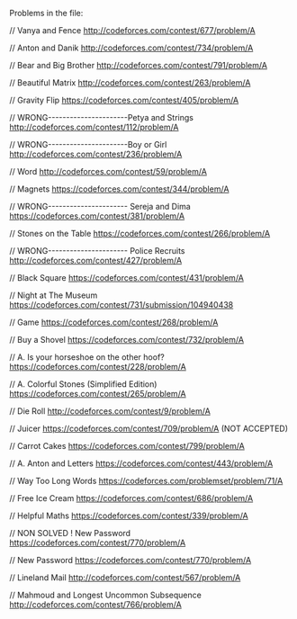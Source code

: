 Problems in the file: 

  // Vanya and Fence                                          http://codeforces.com/contest/677/problem/A
  
  // Anton and Danik                                          http://codeforces.com/contest/734/problem/A
  
  // Bear and Big Brother                                     http://codeforces.com/contest/791/problem/A
  
  // Beautiful Matrix                                         http://codeforces.com/contest/263/problem/A
  
  // Gravity Flip                                             https://codeforces.com/contest/405/problem/A
  
  // WRONG----------------------Petya and Strings             http://codeforces.com/contest/112/problem/A
  
  // WRONG----------------------Boy or Girl                   http://codeforces.com/contest/236/problem/A
  
  
  // Word                                                     http://codeforces.com/contest/59/problem/A 
  
  // Magnets                                                  https://codeforces.com/contest/344/problem/A
  
  // WRONG---------------------- Sereja and Dima              https://codeforces.com/contest/381/problem/A
  
  // Stones on the Table                                      https://codeforces.com/contest/266/problem/A
  
  // WRONG---------------------- Police Recruits              http://codeforces.com/contest/427/problem/A 
  
  // Black Square                                             https://codeforces.com/contest/431/problem/A
  
  // Night at The Museum                                      https://codeforces.com/contest/731/submission/104940438
  
  // Game                                                     https://codeforces.com/contest/268/problem/A
  
  // Buy a Shovel                                             https://codeforces.com/contest/732/problem/A
  
  // A. Is your horseshoe on the other hoof?                  https://codeforces.com/contest/228/problem/A
  
  // A. Colorful Stones (Simplified Edition)                  https://codeforces.com/contest/265/problem/A
  
  // Die Roll                                                 http://codeforces.com/contest/9/problem/A
  
  // Juicer                                                   https://codeforces.com/contest/709/problem/A (NOT ACCEPTED)
  
  // Carrot Cakes                                             https://codeforces.com/contest/799/problem/A
  
  // A. Anton and Letters                                     https://codeforces.com/contest/443/problem/A
  
  // Way Too Long Words                                       https://codeforces.com/problemset/problem/71/A
  
  // Free Ice Cream                                           https://codeforces.com/contest/686/problem/A
  
  // Helpful Maths                                            https://codeforces.com/contest/339/problem/A
  
  // NON SOLVED ! New Password                                https://codeforces.com/contest/770/problem/A
  
  // New Password                                             https://codeforces.com/contest/770/problem/A
  
  //  Lineland Mail                                           http://codeforces.com/contest/567/problem/A
  
  // Mahmoud and Longest Uncommon Subsequence                 http://codeforces.com/contest/766/problem/A
